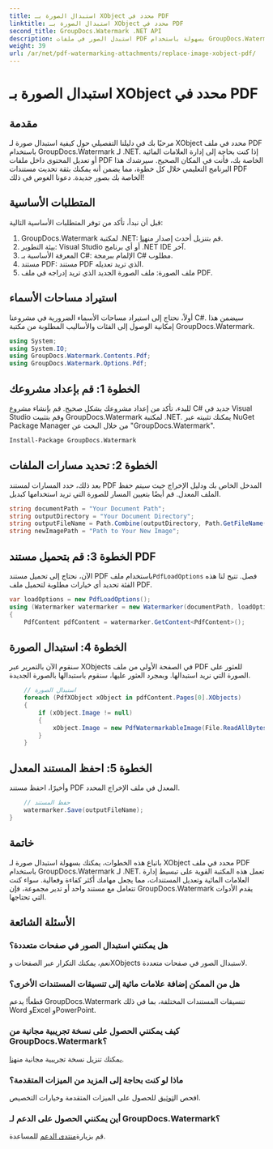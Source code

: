 ```yaml
---
title: استبدال الصورة بـ XObject محدد في PDF
linktitle: استبدال الصورة بـ XObject محدد في PDF
second_title: GroupDocs.Watermark .NET API
description: استبدل الصور في ملفات PDF بسهولة باستخدام GroupDocs.Watermark لـ .NET باستخدام هذا الدليل التفصيلي خطوة بخطوة. مثالي لإدارة محتوى PDF بكفاءة.
weight: 39
url: /ar/net/pdf-watermarking-attachments/replace-image-xobject-pdf/
---
```


# استبدال الصورة بـ XObject محدد في PDF

## مقدمة
مرحبًا بك في دليلنا التفصيلي حول كيفية استبدال صورة لـ XObject محدد في ملف PDF باستخدام GroupDocs.Watermark لـ .NET. إذا كنت بحاجة إلى إدارة العلامات المائية أو تعديل المحتوى داخل ملفات PDF الخاصة بك، فأنت في المكان الصحيح. سيرشدك هذا البرنامج التعليمي خلال كل خطوة، مما يضمن أنه يمكنك بثقة تحديث مستندات PDF الخاصة بك بصور جديدة. دعونا الغوص في ذلك!
## المتطلبات الأساسية
قبل أن نبدأ، تأكد من توفر المتطلبات الأساسية التالية:
1.  GroupDocs.Watermark لمكتبة .NET: قم بتنزيل أحدث إصدار من[هنا](https://releases.groupdocs.com/Watermark/net/).
2. بيئة التطوير: Visual Studio أو أي برنامج .NET IDE آخر.
3. المعرفة الأساسية بـ C#: الإلمام ببرمجة C# مطلوب.
4. مستند PDF: مستند PDF الذي تريد تعديله.
5. ملف الصورة: ملف الصورة الجديد الذي تريد إدراجه في ملف PDF.

## استيراد مساحات الأسماء
أولاً، نحتاج إلى استيراد مساحات الأسماء الضرورية في مشروعنا C#. سيضمن هذا إمكانية الوصول إلى الفئات والأساليب المطلوبة من مكتبة GroupDocs.Watermark.
```csharp
using System;
using System.IO;
using GroupDocs.Watermark.Contents.Pdf;
using GroupDocs.Watermark.Options.Pdf;
```
## الخطوة 1: قم بإعداد مشروعك
للبدء، تأكد من إعداد مشروعك بشكل صحيح. قم بإنشاء مشروع C# جديد في Visual Studio وقم بتثبيت GroupDocs.Watermark لمكتبة .NET. يمكنك تثبيته عبر NuGet Package Manager من خلال البحث عن "GroupDocs.Watermark".
```sh
Install-Package GroupDocs.Watermark
```
## الخطوة 2: تحديد مسارات الملفات
بعد ذلك، حدد المسارات لمستند PDF المدخل الخاص بك ودليل الإخراج حيث سيتم حفظ الملف المعدل. قم أيضًا بتعيين المسار للصورة التي تريد استخدامها كبديل.
```csharp
string documentPath = "Your Document Path";
string outputDirectory = "Your Document Directory";
string outputFileName = Path.Combine(outputDirectory, Path.GetFileName(documentPath));
string newImagePath = "Path to Your New Image";
```
## الخطوة 3: قم بتحميل مستند PDF
 الآن، نحتاج إلى تحميل مستند PDF باستخدام ملف`PdfLoadOptions` فصل. تتيح لنا هذه الفئة تحديد أي خيارات مطلوبة لتحميل ملف PDF.
```csharp
var loadOptions = new PdfLoadOptions();
using (Watermarker watermarker = new Watermarker(documentPath, loadOptions))
{
    PdfContent pdfContent = watermarker.GetContent<PdfContent>();
```
## الخطوة 4: استبدال الصورة
سنقوم الآن بالتمرير عبر XObjects في الصفحة الأولى من ملف PDF للعثور على الصورة التي نريد استبدالها. وبمجرد العثور عليها، سنقوم باستبدالها بالصورة الجديدة.
```csharp
    // استبدال الصورة
    foreach (PdfXObject xObject in pdfContent.Pages[0].XObjects)
    {
        if (xObject.Image != null)
        {
            xObject.Image = new PdfWatermarkableImage(File.ReadAllBytes(newImagePath));
        }
    }
```
## الخطوة 5: احفظ المستند المعدل
وأخيرًا، احفظ مستند PDF المعدل في ملف الإخراج المحدد.
```csharp
    // حفظ المستند
    watermarker.Save(outputFileName);
}
```

## خاتمة
باتباع هذه الخطوات، يمكنك بسهولة استبدال صورة لـ XObject محدد في ملف PDF باستخدام GroupDocs.Watermark لـ .NET. تعمل هذه المكتبة القوية على تبسيط إدارة العلامات المائية وتعديل المستندات، مما يجعل مهامك أكثر كفاءة وفعالية. سواء كنت تتعامل مع مستند واحد أو تدير مجموعة، فإن GroupDocs.Watermark يقدم الأدوات التي تحتاجها.
## الأسئلة الشائعة
### هل يمكنني استبدال الصور في صفحات متعددة؟
نعم، يمكنك التكرار عبر الصفحات وXObjects لاستبدال الصور في صفحات متعددة.
### هل من الممكن إضافة علامات مائية إلى تنسيقات المستندات الأخرى؟
قطعاً! يدعم GroupDocs.Watermark تنسيقات المستندات المختلفة، بما في ذلك Word وExcel وPowerPoint.
### كيف يمكنني الحصول على نسخة تجريبية مجانية من GroupDocs.Watermark؟
 يمكنك تنزيل نسخة تجريبية مجانية من[هنا](https://releases.groupdocs.com/).
### ماذا لو كنت بحاجة إلى المزيد من الميزات المتقدمة؟
 افحص ال[توثيق](https://tutorials.groupdocs.com/Watermark/net/) للحصول على الميزات المتقدمة وخيارات التخصيص.
### أين يمكنني الحصول على الدعم لـ GroupDocs.Watermark؟
 قم بزيارة[منتدى الدعم](https://forum.groupdocs.com/c/watermark/19) للمساعدة.